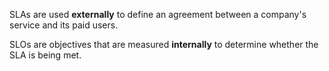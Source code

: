 
SLAs are used **externally** to define an agreement between a company's service and its paid users.

SLOs are objectives that are measured **internally** to determine whether the SLA is being met.